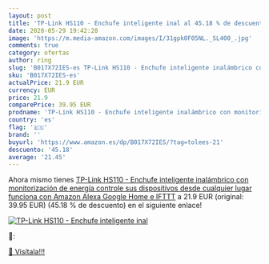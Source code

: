 ```yaml
---
layout: post
title: 'TP-Link HS110 - Enchufe inteligente inal al 45.18 % de descuento'
date: 2020-05-29 19:42:28
image: 'https://m.media-amazon.com/images/I/31gpk0F05NL._SL400_.jpg'
comments: true
category: ofertas
author: ring
slug: 'B017X72IES-es TP-Link HS110 - Enchufe inteligente inalámbrico con...'
sku: 'B017X72IES-es'
actualPrice: 21.9 EUR
currency: EUR
price: 21.9
comparePrice: 39.95 EUR
prodname: 'TP-Link HS110 - Enchufe inteligente inalámbrico con monitorización de energía  controle sus dispositivos desde cualquier lugar  funciona con Amazon Alexa  Google Home e IFTTT'
country: 'es'
flag: '🇪🇸'
brand: ''
buyurl: 'https://www.amazon.es/dp/B017X72IES/?tag=tolees-21'
descuento: '45.18'
average: '21.45'
---
```


Ahora mismo tienes [TP-Link HS110 - Enchufe inteligente inalámbrico con monitorización de energía  controle sus dispositivos desde cualquier lugar  funciona con Amazon Alexa  Google Home e IFTTT](https://www.amazon.es/dp/B017X72IES/?tag=tolees-21) a 21.9 EUR (original: 39.95 EUR) (45.18 %  de descuento) en el siguiente enlace!

[![TP-Link HS110 - Enchufe inteligente inal](https://m.media-amazon.com/images/I/31gpk0F05NL._SL400_.jpg)](https://www.amazon.es/dp/B017X72IES/?tag=tolees-21)

🔎:


[🛒 Visítala!!!](https://www.amazon.es/dp/B017X72IES/?tag=tolees-21)
